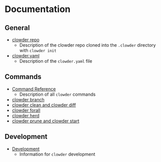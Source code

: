# Documentation

## General

- [clowder repo](clowder-repo.md)
    - Description of the clowder repo cloned into the `.clowder` directory with `clowder init`
- [clowder.yaml](clowder-yaml.md)
    - Description of the `clowder.yaml` file

## Commands

- [Command Reference](commands.md)
    - Description of all `clowder` commands
- [clowder branch](clowder-branch.md)
- [clowder clean and clowder diff](clowder-clean-diff.md)
- [clowder forall](clowder-forall.md)
- [clowder herd](clowder-herd.md)
- [clowder prune and clowder start](clowder-prune-start.md)

## Development

- [Development](development.md)
    - Information for `clowder` development
